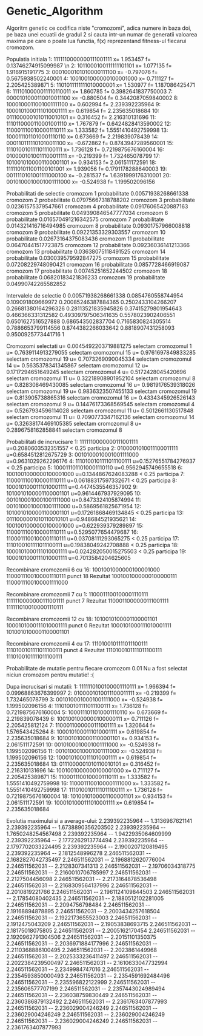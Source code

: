 # Genetic_Algorithm
Algoritm genetic ce codifica niste "cromozomi", adica numere in baza doi, pe baza unei ecuatii de gradul 2 si cauta intr-un numar de generatii valoarea maxima pe care o poate lua functia, f(x) reprezentand fitness-ul fiecarui cromozom.

Populatia initiala
1: 1111110000000111001111 x= 1.953457 f= 0.13746274915099987 \n
2: 1011000100111111101101 x= 1.077135 f= 1.916915191775
3: 0001000101010000111100 x= -0.797076 f= 0.5675938502240001
4: 1001001000000100001000 x= 0.711127 f= 2.205425389871
5: 1101011111111010000001 x= 1.530977 f= 1.187086425471
6: 1111010000011110110011 x= 1.860785 f= 0.3982641837750003
7: 0000101000110010011100 x= -0.880504 f= 0.3442087059840002
8: 1000100011001001111100 x= 0.602994 f= 2.239392235964
9: 1000101000111010001111 x= 0.619854 f= 2.235635018684
10: 0111000001010110010101 x= 0.316452 f= 2.216310131696
11: 1110110000110001001110 x= 1.767879 f= 0.6424828413590002
12: 1100011100100001110111 x= 1.333582 f= 1.5551410492759998
13: 1000111011010001110110 x= 0.673669 f= 2.219839078439
14: 0001101111101010011100 x= -0.672862 f= 0.8743947289560001
15: 1110100101111011100111 x= 1.736128 f= 0.7219875676160004
16: 0100001010011100011111 x= -0.219399 f= 1.732465078799
17: 1010010100001100001101 x= 0.934153 f= 2.061511172591
18: 1111101011001100101001 x= 1.939056 f= 0.1791178288640003
19: 0011110101001111000100 x= -0.281537 f= 1.6391999176310001
20: 0010100010001001111000 x= -0.524938 f= 1.199502096156

Probabilitati de selectie 
cromozom 1 probabilitate 0.00571938268661338
cromozom 2 probabilitate 0.07975667318788202
cromozom 3 probabilitate 0.02361575379547661
cromozom 4 probabilitate 0.09176065420887163
cromozom 5 probabilitate 0.049390846547777034
cromozom 6 probabilitate 0.016570491216342575
cromozom 7 probabilitate 0.014321416716494985
cromozom 8 probabilitate 0.09301757966008818
cromozom 9 probabilitate 0.09221353329303557
cromozom 10 probabilitate 0.02673164375083436
cromozom 11 probabilitate 0.06470441517723875
cromozom 12 probabilitate 0.09236036141213366
cromozom 13 probabilitate 0.03638075118491525
cromozom 14 probabilitate 0.030039579592847275
cromozom 15 probabilitate 0.07208229748090421
cromozom 16 probabilitate 0.0857728466919087
cromozom 17 probabilitate 0.00745251652244502
cromozom 18 probabilitate 0.06820183421836233
cromozom 19 probabilitate 0.04990742265582852

Intervalele de selectie
0
0.00571938268661338
0.0854760558744954
0.109091809669972
0.20085246387884365
0.2502433104266207
0.26681380164296326
0.28113521835945826
0.37415279801954643
0.466366331312582
0.49309797506341635
0.5578023902406551
0.6501627516527888
0.686543502837704
0.7165830824305514
0.7886653799114556
0.8744382266033642
0.8818907431258093
0.9500925773441716
1

Cromozomi selectati
u= 0.0045492203719881275 selectam cromozomul 1
u= 0.7639114913279055 selectam cromozomul 15
u= 0.9761697849833285 selectam cromozomul 19
u= 0.7073269090045334 selectam cromozomul 14
u= 0.5635378341345867 selectam cromozomul 12
u= 0.1717294651649245 selectam cromozomul 4
u= 0.5172428045420696 selectam cromozomul 11
u= 0.32218908901952104 selectam cromozomul 8
u= 0.828308469430085 selectam cromozomul 16
u= 0.9819176539318026 selectam cromozomul 19
u= 0.9836323507455133 selectam cromozomul 19
u= 0.813905738865316 selectam cromozomul 16
u= 0.4334345926526143 selectam cromozomul 9
u= 0.14476173368569545 selectam cromozomul 4
u= 0.5267934596114028 selectam cromozomul 11
u= 0.5012661130517848 selectam cromozomul 11
u= 0.7090773347162136 selectam cromozomul 14
u= 0.32638174469105385 selectam cromozomul 8
u= 0.2896758162858841 selectam cromozomul 8

Probabilitati de incrucisare
1: 1111110000000111001111 u=0.2080603532351557 < 0.25 participa
2: 0100001010011100011111 u=0.6584512812675729
3: 0010100010001001111000 u=0.9631029262296176
4: 1110100101111011100111 u=0.15276551784276937 < 0.25 participa
5: 1000111011010001110110 u=0.9562945749655518
6: 1001001000000100001000 u=0.1344867624083288 < 0.25 participa
7: 1100011100100001110111 u=0.06188317597332671 < 0.25 participa
8: 1000101000111010001111 u=0.4474535546357902
9: 1010010100001100001101 u=0.9614467937929095
10: 0010100010001001111000 u=0.8473324105874994
11: 0010100010001001111000 u=0.5869561825671954
12: 1010010100001100001101 u=0.17261868469134845 < 0.25 participa
13: 0111000001010110010101 u=0.948684521935621
14: 1001001000000100001000 u=0.622939379289897
15: 1100011100100001110111 u=0.5295077654479687
16: 1100011100100001110111 u=0.03708111293065275 < 0.25 participa
17: 1110100101111011100111 u=0.19838049242708888 < 0.25 participa
18: 1000101000111010001111 u=0.024282050015275503 < 0.25 participa
19: 1000101000111010001111 u=0.7013584204625605

Recombinare cromozomii 6 cu 16:
1001001000000100001000 1100011100100001110111 punct 18
Rezultat 1001001000000100000111 1100011100100001111000

Recombinare cromozomii 7 cu 1:
1100011100100001110111 1111110000000111001111 punct 7
Rezultat 1100011000000111001111 1111110100100001110111

Recombinare cromozomii 12 cu 18:
1010010100001100001101 1000101000111010001111 punct 0
Rezultat 1000101000111010001111 1010010100001100001101

Recombinare cromozomii 4 cu 17:
1110100101111011100111 1110100101111011100111 punct 4
Rezultat 1110100101111011100111 1110100101111011100111

Probabilitate de mutatie pentru fiecare cromozom 0.01
Nu a fost selectat niciun cromozom pentru mutatie! :(

Dupa incrucisari si mutatii:
1: 1111110100100001110111 x= 1.966394 f= 0.09968863676399997
2: 0100001010011100011111 x= -0.219399 f= 1.732465078799
3: 0010100010001001111000 x= -0.524938 f= 1.199502096156
4: 1110100101111011100111 x= 1.736128 f= 0.7219875676160004
5: 1000111011010001110110 x= 0.673669 f= 2.219839078439
6: 1001001000000100000111 x= 0.711126 f= 2.205425812124
7: 1100011000000111001111 x= 1.320644 f= 1.576543425264
8: 1000101000111010001111 x= 0.619854 f= 2.235635018684
9: 1010010100001100001101 x= 0.934153 f= 2.061511172591
10: 0010100010001001111000 x= -0.524938 f= 1.199502096156
11: 0010100010001001111000 x= -0.524938 f= 1.199502096156
12: 1000101000111010001111 x= 0.619854 f= 2.235635018684
13: 0111000001010110010101 x= 0.316452 f= 2.216310131696
14: 1001001000000100001000 x= 0.711127 f= 2.205425389871
15: 1100011100100001110111 x= 1.333582 f= 1.5551410492759998
16: 1100011100100001111000 x= 1.333582 f= 1.5551410492759998
17: 1110100101111011100111 x= 1.736128 f= 0.7219875676160004
18: 1010010100001100001101 x= 0.934153 f= 2.061511172591
19: 1000101000111010001111 x= 0.619854 f= 2.235635018684

Evolutia maximului si a average-ului:
2.239392235964 -- 1.3136967621141
2.239392235964 -- 1.6738890356203502
2.239392235964 -- 1.7650248254567498
2.239392235964 -- 1.9422935064609999
2.239392235964 -- 2.1772262913774494
2.239392235964 -- 2.1797702033224495
2.239392235964 -- 2.1900207120819495
2.239392235964 -- 2.1812548996278
2.246511562031 -- 2.1682827042735497
2.246511562031 -- 2.1968812620776004
2.246511562031 -- 2.2128307341313
2.246511562031 -- 2.19706034318775
2.246511562031 -- 2.2160010706785997
2.246511562031 -- 2.2127504456098
2.246511562031 -- 2.2173164878536498
2.246511562031 -- 2.2168309564137996
2.246511562031 -- 2.2010819221766
2.246511562031 -- 2.1961124109844503
2.246511562031 -- 2.17854080402435
2.246511562031 -- 2.1880512102281005
2.246511562031 -- 2.2094756798484
2.246511562031 -- 2.19168894878895
2.246511562031 -- 2.2003434257618504
2.246511562031 -- 2.1922173655523003
2.246511562031 -- 2.1912475043209
2.246511562031 -- 2.19053838693715
2.246511562031 -- 2.18175018075805
2.246511562031 -- 2.2005162170454
2.246511562031 -- 2.1920962791304506
2.246511562031 -- 2.20151101350375
2.246511562031 -- 2.2036971884177996
2.246511562031 -- 2.2110368886100495
2.246511562031 -- 2.2023861449968
2.246511562031 -- 2.2025333236411497
2.246511562031 -- 2.2022384239500497
2.246511562031 -- 2.1610633047732994
2.246511562031 -- 2.2349984747016
2.246511562031 -- 2.2354593850000493
2.246511562031 -- 2.2354591692484496
2.246511562031 -- 2.235596822122999
2.246511562031 -- 2.235606577707199
2.246511562031 -- 2.2357443024989494
2.246511562031 -- 2.236038759830449
2.246511562031 -- 2.2360386879132492
2.246511562031 -- 2.2361763407877993
2.246511562031 -- 2.236029004246249
2.246511562031 -- 2.236029004246249
2.246511562031 -- 2.236029004246249
2.246511562031 -- 2.236029004246249
2.246511562031 -- 2.2361763407877993
